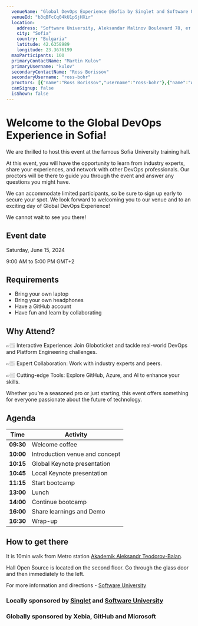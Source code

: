```yaml
---
  venueName: "Global DevOps Experience @Sofia by Singlet and Software University"
  venueId: "b3qBFcCq04kU1pSjHXir"
  location:
    address: "Software University, Aleksandar Malinov Boulevard 78, eт. 1, 1799 Sofia"
    city: "Sofia"
    country: "Bulgaria"
    latitude: 42.6358989
    longitude: 23.3676199
  maxParticipants: 100
  primaryContactName: "Martin Kulov"
  primaryUsername: "kulov"
  secondaryContactName: "Ross Borissov"
  secondaryUsername: "ross-bohr"
  proctors: [{"name":"Ross Borissov","username":"ross-bohr"},{"name":"Aleksandar Ivanov","username":"aleks-ivanov"},{"name":"Aleksandar Stanev","username":"stanevvv"},{"name":"Tsvetomir Iliev","username":"cs-iliev"},{"name":"Anna Vateva","username":"annavateva"}]
  canSignup: false
  isShown: false
---
```



# Welcome to the Global DevOps Experience in Sofia!

We are thrilled to host this event at the famous Sofia University training hall. 

At this event, you will have the opportunity to learn from industry experts, share your experiences, and network with other DevOps professionals. Our proctors will be there to guide you through the event and answer any questions you might have.

We can accommodate limited participants, so be sure to sign up early to secure your spot. We look forward to welcoming you to our venue and to an exciting day of Global DevOps Experience!

We cannot wait to see you there!

## Event date
Saturday, June 15, 2024

9:00 AM to 5:00 PM GMT+2

## Requirements

- Bring your own laptop
- Bring your own headphones
- Have a GitHub account
- Have fun and learn by collaborating

## Why Attend?

👉🏼 Interactive Experience: Join Globoticket and tackle real-world DevOps and Platform Engineering challenges.

👉🏼 Expert Collaboration: Work with industry experts and peers.

👉🏼 Cutting-edge Tools: Explore GitHub, Azure, and AI to enhance your skills.

Whether you’re a seasoned pro or just starting, this event offers something for everyone passionate about the future of technology.

## Agenda

| Time | Activity |
|---|---|
| **09:30** | Welcome coffee |
| **10:00** | Introduction venue and concept |
| **10:15** | Global Keynote presentation |
| **10:45** | Local Keynote presentation |
| **11:15** | Start bootcamp |
| **13:00** | Lunch |
| **14:00** | Continue bootcamp |
| **16:00** | Share learnings and Demo |
| **16:30** | Wrap-up |

## How to get there
It is 10min walk from Metro station [Akademik Aleksandr Teodorov-Balan](https://maps.app.goo.gl/WR11ncqRWesUoLk96).

Hall Open Source is located on the second floor. 
Go through the glass door and then immediately to the left.

For more information and directions - [Software University](https://softuni.bg/contacts)

### Locally sponsored by [Singlet](https://singlet.dev) and [Software University](https://softuni.bg)
### Globally sponsored by Xebia, GitHub and Microsoft

